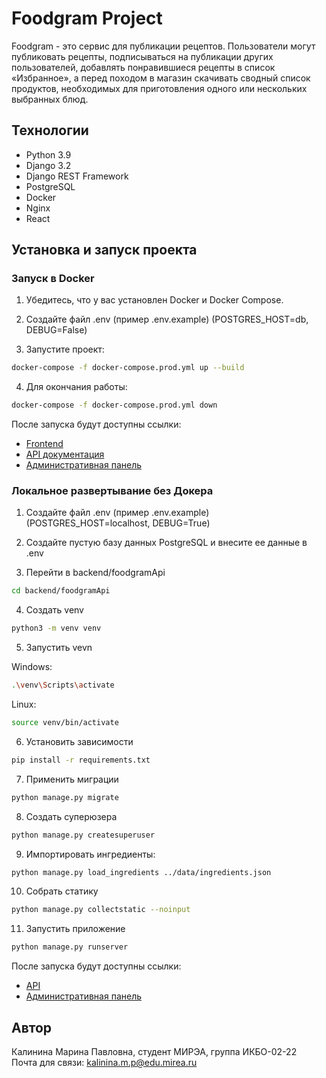 # Foodgram Project

Foodgram - это сервис для публикации рецептов. Пользователи могут публиковать рецепты, подписываться на публикации других пользователей, добавлять понравившиеся рецепты в список «Избранное», а перед походом в магазин скачивать сводный список продуктов, необходимых для приготовления одного или нескольких выбранных блюд.

## Технологии

- Python 3.9
- Django 3.2
- Django REST Framework
- PostgreSQL
- Docker
- Nginx
- React

## Установка и запуск проекта

### Запуск в Docker

1. Убедитесь, что у вас установлен Docker и Docker Compose.

2. Создайте файл .env (пример .env.example) (POSTGRES_HOST=db, DEBUG=False)

3. Запустите проект:
```bash
docker-compose -f docker-compose.prod.yml up --build
```

4. Для окончания работы:
```bash
docker-compose -f docker-compose.prod.yml down
```

После запуска будут доступны ссылки:
- [Frontend](http://localhost)
- [API документация](http://localhost/api/docs/)
- [Административная панель](http://localhost/admin/)

### Локальное развертывание без Докера

1. Создайте файл .env (пример .env.example) (POSTGRES_HOST=localhost, DEBUG=True)

2. Cоздайте пустую базу данных PostgreSQL и внесите ее данные в .env

3. Перейти в backend/foodgramApi
```bash
cd backend/foodgramApi
```

4. Создать venv
```bash
python3 -m venv venv
```

5. Запустить vevn

Windows:
```bash
.\venv\Scripts\activate
```
Linux:
```bash
source venv/bin/activate
```

6. Установить зависимости
```bash
pip install -r requirements.txt
```

7. Применить миграции
```bash
python manage.py migrate
```

8. Создать суперюзера
```bash
python manage.py createsuperuser
```

9. Импортировать ингредиенты:
```bash
python manage.py load_ingredients ../data/ingredients.json
```

10. Собрать статику
```bash
python manage.py collectstatic --noinput
```

11. Запустить приложение
```bash
python manage.py runserver
```

После запуска будут доступны ссылки:
- [API](http://localhost:8000/api/)
- [Административная панель](http://localhost:8000/admin/)


## Автор
Калинина Марина Павловна, студент МИРЭА, группа ИКБО-02-22\
Почта для связи: kalinina.m.p@edu.mirea.ru

